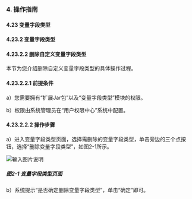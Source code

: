 ### 4. 操作指南

#### 4.23 变量字段类型

#### 4.23.2 变量字段类型

#### 4.23.2.2 删除自定义变量字段类型

本节为您介绍删除自定义变量字段类型的具体操作过程。

#### 4.23.2.2.1 前提条件

a）您需要拥有“扩展Jar包”以及“变量字段类型”模块的权限。

b）权限由系统管理员在“用户权限中心”系统中配置。

#### 4.23.2.2.2 操作步骤

a）进入变量字段类型页面，选择需删除的变量字段类型，单击旁边的三个点按钮，选择“删除变量字段类型”，如图2-1所示。

![输入图片说明](../../../../../images/SoFlu%EF%BC%88%E5%90%8E%E7%AB%AF%EF%BC%89%E5%BC%80%E5%8F%91%E5%B9%B3%E5%8F%B0/1.%20%E6%9C%80%E6%96%B0%E7%89%88%E6%9C%AC%20-%20%E6%9B%B4%E6%96%B0%E6%97%A5%E6%9C%9F%20-%202022.10.08/4.%20%E6%93%8D%E4%BD%9C%E6%8C%87%E5%8D%97/23.%20%E5%8F%98%E9%87%8F%E5%AD%97%E6%AE%B5%E7%B1%BB%E5%9E%8B/2.%20%E5%8F%98%E9%87%8F%E5%AD%97%E6%AE%B5%E7%B1%BB%E5%9E%8B/image.png)

##### 图2-1 变量字段类型页面

b）系统提示“是否确定删除变量字段类型”，单击“确定”即可。
